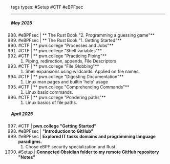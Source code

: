  tags types: #Setup #CTF #eBPFsec

---
 ##### **May 2025**
 988. #eBPFsec | ** The Rust Book "2. Programming a guessing game"**
 989. #eBPFsec | ** The Rust Book "1. Getting Started"**
 990. #CTF | ** pwn.college "Processes and Jobs"**
 991. #CTF | ** pwn.college "Shell variables"**
 992. #CTF | ** pwn.college "Practicing Piping"**
      1. Piping, redirection, appends, File Descriptors
 993. #CTF |  ** pwn.college "File Globbing"**
      1. Shell expansions using wildcards. Applied on file names.
994. #CTF |  ** pwn.college "Digesting Documentation"**
     1. Linux man pages and builtin 'help' usage
995. #CTF |  ** pwn.college "Comprehending Commands"**
     1. Linux basic commands.
996. #CTF |  ** pwn.college "Pondering paths"**
     1. Linux basics of file paths.

 ##### **April 2025**
997. #CTF | **pwn.college "Getting Started"**
998. #eBPFsec  | **"Introduction to GitHub"**
999. #eBPFsec | **Explored IT tasks domains and programming language paradigms.**
     1. Chose eBPF security specialization and Rust.
1000. #Setup | **Connected Obsidian folder to my remote GitHub repository "Notes"**